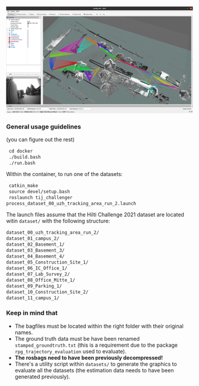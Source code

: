 ![Slamming](images/slamming.png)


### General usage guidelines

(you can figure out the rest)

```
 cd docker 
 ./build.bash
 ./run.bash
```

Within the container, to run one of the datasets:

```
 catkin_make
 source devel/setup.bash
 roslaunch tij_challenger process_dataset_00_uzh_tracking_area_run_2.launch
```

The launch files assume that the Hilti Challenge 2021 dataset are located witin `dataset/` with the following structure:

```
dataset_00_uzh_tracking_area_run_2/
dataset_01_campus_2/
dataset_02_Basement_1/
dataset_03_Basement_3/
dataset_04_Basement_4/
dataset_05_Construction_Site_1/
dataset_06_IC_Office_1/
dataset_07_Lab_Survey_2/
dataset_08_Office_Mitte_1/
dataset_09_Parking_1/
dataset_10_Construction_Site_2/
dataset_11_campus_1/
```

### Keep in mind that

* The bagfiles must be located within the right folder with their original names.
* The ground truth data must be have been renamed `stamped_groundtruth.txt` (this is a requirement due to the package `rpg_trajectory_evaluation` used to evaluate).
* **The rosbags need to have been previously decompressed!**
* There's a utility script within `datasets/` to generate the graphics to evaluate all the datasets (the estimation data needs to have been generated previously).

